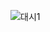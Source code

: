![대시1](https://user-images.githubusercontent.com/50091802/83098688-4512be80-a0e6-11ea-80f5-1a4fb181bee0.PNG)
